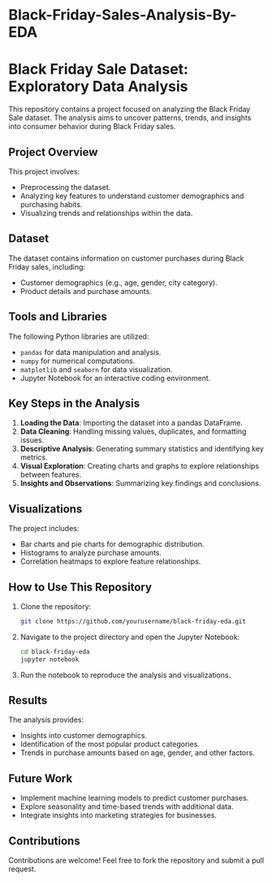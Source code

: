 # Black-Friday-Sales-Analysis-By-EDA
# Black Friday Sale Dataset: Exploratory Data Analysis

This repository contains a project focused on analyzing the Black Friday Sale dataset. The analysis aims to uncover patterns, trends, and insights into consumer behavior during Black Friday sales.

## Project Overview

This project involves:
- Preprocessing the dataset.
- Analyzing key features to understand customer demographics and purchasing habits.
- Visualizing trends and relationships within the data.

## Dataset
The dataset contains information on customer purchases during Black Friday sales, including:
- Customer demographics (e.g., age, gender, city category).
- Product details and purchase amounts.

## Tools and Libraries
The following Python libraries are utilized:
- `pandas` for data manipulation and analysis.
- `numpy` for numerical computations.
- `matplotlib` and `seaborn` for data visualization.
- Jupyter Notebook for an interactive coding environment.

## Key Steps in the Analysis
1. **Loading the Data**: Importing the dataset into a pandas DataFrame.
2. **Data Cleaning**: Handling missing values, duplicates, and formatting issues.
3. **Descriptive Analysis**: Generating summary statistics and identifying key metrics.
4. **Visual Exploration**: Creating charts and graphs to explore relationships between features.
5. **Insights and Observations**: Summarizing key findings and conclusions.

## Visualizations
The project includes:
- Bar charts and pie charts for demographic distribution.
- Histograms to analyze purchase amounts.
- Correlation heatmaps to explore feature relationships.

## How to Use This Repository
1. Clone the repository:
   ```bash
   git clone https://github.com/yourusername/black-friday-eda.git
   ```
2. Navigate to the project directory and open the Jupyter Notebook:
   ```bash
   cd black-friday-eda
   jupyter notebook
   ```
3. Run the notebook to reproduce the analysis and visualizations.

## Results
The analysis provides:
- Insights into customer demographics.
- Identification of the most popular product categories.
- Trends in purchase amounts based on age, gender, and other factors.

## Future Work
- Implement machine learning models to predict customer purchases.
- Explore seasonality and time-based trends with additional data.
- Integrate insights into marketing strategies for businesses.

## Contributions

Contributions are welcome! Feel free to fork the repository and submit a pull request.



